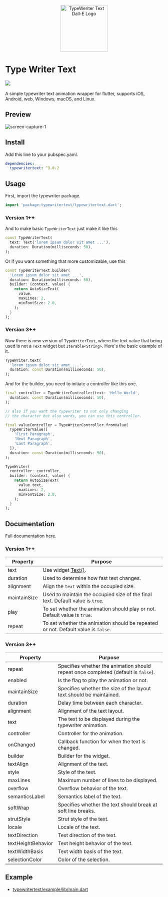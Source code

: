 <p align="center">
  <img src="https://user-images.githubusercontent.com/45191605/272785686-7a626063-6047-463a-b931-db256c708335.png" alt="TypeWeriter Text Dall-E Logo" width="150">
</p>

# Type Writer Text

<a href='https://pub.dev/packages/typewritertext'><img src='https://img.shields.io/pub/v/typewritertext.svg?logo=flutter&color=blue&style=flat-square'/></a>\
\
A simple typewriter text animation wrapper for flutter, supports iOS, Android, web, Windows, macOS, and Linux.

## Preview

![screen-capture-_1_](https://user-images.githubusercontent.com/45191605/162557654-6e98d7be-e198-4089-bc13-6b52f7e4a6e2.gif)

## Install

Add this line to your pubspec.yaml.

```yaml
dependencies:
  typewritertext: ^3.0.2
```

## Usage

First, import the typewriter package.

```dart
import 'package:typewritertext/typewritertext.dart';
```

### Version 1++
And to make basic `TypeWriterText` just make it like this
```dart
const TypeWriterText(
  text: Text('lorem ipsum dolor sit amet ...'),
  duration: Duration(milliseconds: 50),
);
```

Or if you want something that more customizable, use this

```dart
const TypeWriterText.builder(
  'Lorem ipsum dolor sit amet ...',
  duration: Duration(milliseconds: 50),
  builder: (context, value) {
    return AutoSizeText(
      value,
      maxLines: 2,
      minFontSize: 2.0,
    );
  }
);
```

### Version 3++
Now there is new version of `TypeWriterText`, 
where the text value that being used is not a `Text` widget but `Iterable<String>`.
Here's the basic example of it.

```dart
TypeWriter.text(
  'lorem ipsum dolot sit amet ...',
  duration: const Duration(milliseconds: 50),
);
```

And for the builder, you need to initiate a controller like this one.

```dart
final controller = TypeWriterController(text: 'Hello World',
  duration: const Duration(milliseconds: 50),
);

// also if you want the typewriter to not only changing
// the character but also words, you can use this controller.

final valueController = TypeWriterController.fromValue(
  TypeWriterValue([
    'First Paragraph', 
    'Next Paragraph', 
    'Last Paragraph',
  ]),
  duration: const Duration(milliseconds: 50),
);

TypeWriter(
  controller: controller,
  builder: (context, value) {
    return AutoSizeText(
      value.text,
      maxLines: 2,
      minFontSize: 2.0,
    ); 
  }
);
```

## Documentation
Full documentation <a href="https://pub.dev/documentation/typewritertext/latest/typewritertext/typewritertext-library.html">here</a>.

### Version 1++
| Property        | Purpose                                        |
|-----------------|------------------------------------------------|
| text            | Use widget [Text()](https://api.flutter.dev/flutter/widgets/Text-class.html). |
| duration        | Used to determine how fast text changes.        |
| alignment       | Align the `text` within the occupied size.      |
| maintainSize    | Used to maintain the occupied size of the final text. Default value is `true`. |
| play            | To set whether the animation should play or not. Default value is `true`. |
| repeat          | To set whether the animation should be repeated or not. Default value is `false`. |

### Version 3++
| Property             | Purpose                                                      |
|----------------------|--------------------------------------------------------------|
| repeat               | Specifies whether the animation should repeat once completed (default is `false`). |
| enabled              | Is the flag to play the animation or not.                    |
| maintainSize         | Specifies whether the size of the layout text should be maintained. |
| duration             | Delay time between each character.                          |
| alignment            | Alignment of the text layout.                                |
| text                 | The text to be displayed during the typewriter animation.   |
| controller           | Controller for the animation.                                |
| onChanged            | Callback function for when the text is changed.             |
| builder              | Builder for the widget.                                      |
| textAlign            | Alignment of the text.                                       |
| style                | Style of the text.                                          |
| maxLines             | Maximum number of lines to be displayed.                    |
| overflow             | Overflow behavior of the text.                              |
| semanticsLabel       | Semantics label of the text.                                |
| softWrap             | Specifies whether the text should break at soft line breaks.|
| strutStyle           | Strut style of the text.                                    |
| locale               | Locale of the text.                                         |
| textDirection        | Text direction of the text.                                 |
| textHeightBehavior   | Text height behavior of the text.                           |
| textWidthBasis       | Text width basis of the text.                               |
| selectionColor       | Color of the selection.                                     |

## Example

- <a href="https://github.com/Nialixus/typewritertext/blob/master/example/lib/main.dart">typewritertext/example/lib/main.dart</a>
